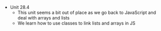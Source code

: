 - Unit 28.4
    - This unit seems a bit out of place as we go back to JavaScript and deal with arrays and lists
    - We learn how to use classes to link lists and arrays in JS